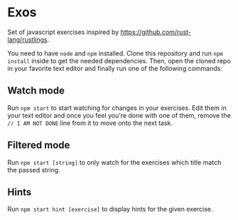 # Exos

Set of javascript exercises inspired by https://github.com/rust-lang/rustlings.

You need to have `node` and `npm` installed.
Clone this repository and run `npm install` inside to get the needed dependencies.
Then, open the cloned repo in your favorite text editor and finally run one of the following commands:

## Watch mode

Run `npm start` to start watching for changes in your exercises. Edit them in your text editor and once you feel you're done with one of them, remove the `// I AM NOT DONE` line from it to move onto the next task.

## Filtered mode

Run `npm start [string]` to only watch for the exercises which title match the passed string.

## Hints

Run `npm start hint [exercise]` to display hints for the given exercise.
